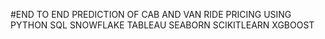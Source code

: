 #END TO END PREDICTION OF CAB AND VAN RIDE PRICING USING PYTHON SQL SNOWFLAKE TABLEAU SEABORN SCIKITLEARN XGBOOST